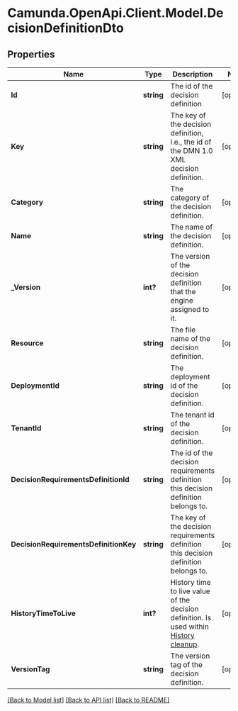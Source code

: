 # Camunda.OpenApi.Client.Model.DecisionDefinitionDto

## Properties

Name | Type | Description | Notes
------------ | ------------- | ------------- | -------------
**Id** | **string** | The id of the decision definition | [optional] 
**Key** | **string** | The key of the decision definition, i.e., the id of the DMN 1.0 XML decision definition. | [optional] 
**Category** | **string** | The category of the decision definition. | [optional] 
**Name** | **string** | The name of the decision definition. | [optional] 
**_Version** | **int?** | The version of the decision definition that the engine assigned to it. | [optional] 
**Resource** | **string** | The file name of the decision definition. | [optional] 
**DeploymentId** | **string** | The deployment id of the decision definition. | [optional] 
**TenantId** | **string** | The tenant id of the decision definition. | [optional] 
**DecisionRequirementsDefinitionId** | **string** | The id of the decision requirements definition this decision definition belongs to. | [optional] 
**DecisionRequirementsDefinitionKey** | **string** | The key of the decision requirements definition this decision definition belongs to. | [optional] 
**HistoryTimeToLive** | **int?** | History time to live value of the decision definition. Is used within [History cleanup](https://docs.camunda.org/manual/7.16/user-guide/process-engine/history/#history-cleanup). | [optional] 
**VersionTag** | **string** | The version tag of the decision definition. | [optional] 

[[Back to Model list]](../README.md#documentation-for-models) [[Back to API list]](../README.md#documentation-for-api-endpoints) [[Back to README]](../README.md)

